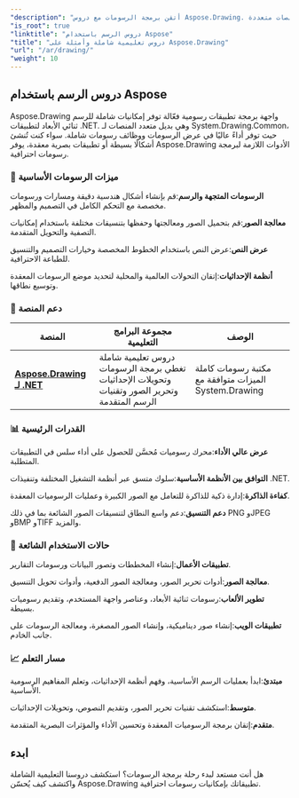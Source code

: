 ```yaml
---
"description": "أتقن برمجة الرسومات مع دروس Aspose.Drawing. تعلّم تحويلات الإحداثيات، وتحرير الصور، وتقنيات الرسم، والمؤثرات البصرية المتقدمة عبر منصات متعددة."
"is_root": true
"linktitle": "دروس الرسم باستخدام Aspose"
"title": "دروس تعليمية شاملة وأمثلة على Aspose.Drawing"
"url": "/ar/drawing/"
"weight": 10
---
```


## دروس الرسم باستخدام Aspose

Aspose.Drawing واجهة برمجة تطبيقات رسومية فعّالة توفر إمكانيات شاملة للرسم ثنائي الأبعاد لتطبيقات .NET. وهي بديل متعدد المنصات لـ System.Drawing.Common، حيث توفر أداءً عاليًا في عرض الرسومات ووظائف رسومات شاملة. سواء كنت تُنشئ أشكالًا بسيطة أو تطبيقات بصرية معقدة، يوفر Aspose.Drawing الأدوات اللازمة لبرمجة رسومات احترافية.

### 🎨 **ميزات الرسومات الأساسية**

**الرسومات المتجهة والرسم**:قم بإنشاء أشكال هندسية دقيقة ومسارات ورسومات مخصصة مع التحكم الكامل في التصميم والمظهر.

**معالجة الصور**:قم بتحميل الصور ومعالجتها وحفظها بتنسيقات مختلفة باستخدام إمكانيات التصفية والتحويل المتقدمة.

**عرض النص**:عرض النص باستخدام الخطوط المخصصة وخيارات التصميم والتنسيق للطباعة الاحترافية.

**أنظمة الإحداثيات**:إتقان التحولات العالمية والمحلية لتحديد موضع الرسومات المعقدة وتوسيع نطاقها.

### 🚀 **دعم المنصة**

| المنصة | مجموعة البرامج التعليمية | الوصف |
|----------|---------------------|-------------|
| **[Aspose.Drawing لـ .NET](./net/)** | دروس تعليمية شاملة تغطي برمجة الرسومات وتحويلات الإحداثيات وتحرير الصور وتقنيات الرسم المتقدمة | مكتبة رسومات كاملة الميزات متوافقة مع System.Drawing |

### 📊 **القدرات الرئيسية**

**عرض عالي الأداء**:محرك رسوميات مُحسَّن للحصول على أداء سلس في التطبيقات المتطلبة.

**التوافق بين الأنظمة الأساسية**:سلوك متسق عبر أنظمة التشغيل المختلفة وتنفيذات .NET.

**كفاءة الذاكرة**:إدارة ذكية للذاكرة للتعامل مع الصور الكبيرة وعمليات الرسوميات المعقدة.

**دعم التنسيق**:دعم واسع النطاق لتنسيقات الصور الشائعة بما في ذلك PNG وJPEG وBMP وTIFF والمزيد.

### 🎯 **حالات الاستخدام الشائعة**

**تطبيقات الأعمال**:إنشاء المخططات وتصور البيانات ورسومات التقارير.

**معالجة الصور**:أدوات تحرير الصور، ومعالجة الصور الدفعية، وأدوات تحويل التنسيق.

**تطوير الألعاب**:رسومات ثنائية الأبعاد، وعناصر واجهة المستخدم، وتقديم رسوميات بسيطة.

**تطبيقات الويب**:إنشاء صور ديناميكية، وإنشاء الصور المصغرة، ومعالجة الرسومات على جانب الخادم.

### 📈 **مسار التعلم**

**مبتدئ**:ابدأ بعمليات الرسم الأساسية، وفهم أنظمة الإحداثيات، وتعلم المفاهيم الرسومية الأساسية.

**متوسط**:استكشف تقنيات تحرير الصور، وتقديم النصوص، وتحويلات الإحداثيات.

**متقدم**:إتقان برمجة الرسوميات المعقدة وتحسين الأداء والمؤثرات البصرية المتقدمة.

## ابدء

هل أنت مستعد لبدء رحلة برمجة الرسومات؟ استكشف دروسنا التعليمية الشاملة واكتشف كيف يُحسّن Aspose.Drawing تطبيقاتك بإمكانيات رسومات احترافية.